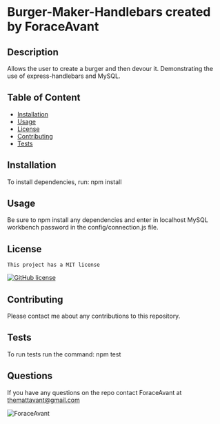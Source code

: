 
# Burger-Maker-Handlebars created by ForaceAvant


## Description

Allows the user to create a burger and then devour it. Demonstrating the use of express-handlebars and MySQL.

## Table of Content

* [Installation](#installation)
* [Usage](#usage)
* [License](#license)
* [Contributing](#contributing)
* [Tests](#tests)

## Installation

To install dependencies, run: npm install

## Usage

Be sure to npm install any dependencies and enter in localhost MySQL workbench password in the config/connection.js file.

## License
    
    This project has a MIT license

[![GitHub license](https://img.shields.io/badge/license-MIT-blue.svg)](https://github.come/ForaceAvant/Burger-Maker-Handlebars)

## Contributing

Please contact me about any contributions to this repository.

## Tests

To run tests run the command: npm test

## Questions

If you have any questions on the repo contact ForaceAvant at themattavant@gmail.com


![ForaceAvant](https://avatars2.githubusercontent.com/u/59487000?v=4)